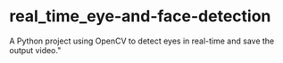 # real_time_eye-and-face-detection
A Python project using OpenCV to detect eyes in real-time and save the output video."
